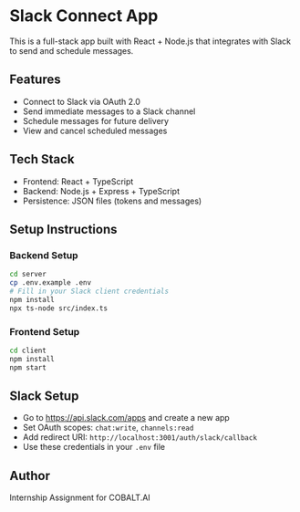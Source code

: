 # Slack Connect App

This is a full-stack app built with React + Node.js that integrates with Slack to send and schedule messages.

## Features
- Connect to Slack via OAuth 2.0
- Send immediate messages to a Slack channel
- Schedule messages for future delivery
- View and cancel scheduled messages

## Tech Stack
- Frontend: React + TypeScript
- Backend: Node.js + Express + TypeScript
- Persistence: JSON files (tokens and messages)

## Setup Instructions

### Backend Setup
```bash
cd server
cp .env.example .env
# Fill in your Slack client credentials
npm install
npx ts-node src/index.ts
```

### Frontend Setup
```bash
cd client
npm install
npm start
```

## Slack Setup
- Go to https://api.slack.com/apps and create a new app
- Set OAuth scopes: `chat:write`, `channels:read`
- Add redirect URI: `http://localhost:3001/auth/slack/callback`
- Use these credentials in your `.env` file



## Author
Internship Assignment for COBALT.AI

